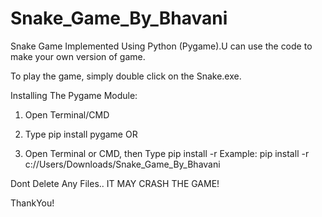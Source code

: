 # Snake_Game_By_Bhavani
Snake Game Implemented Using Python (Pygame).U can use the code to make your own version of game.

To play the game, simply double click on the Snake.exe.

Installing The Pygame Module:
 1. Open Terminal/CMD
 2. Type pip install pygame
OR

 1. Open Terminal or CMD, then Type pip install -r <path to the game>
    Example: pip install -r c://Users/Downloads/Snake_Game_By_Bhavani

Dont Delete Any Files.. IT MAY CRASH THE GAME!

ThankYou!
